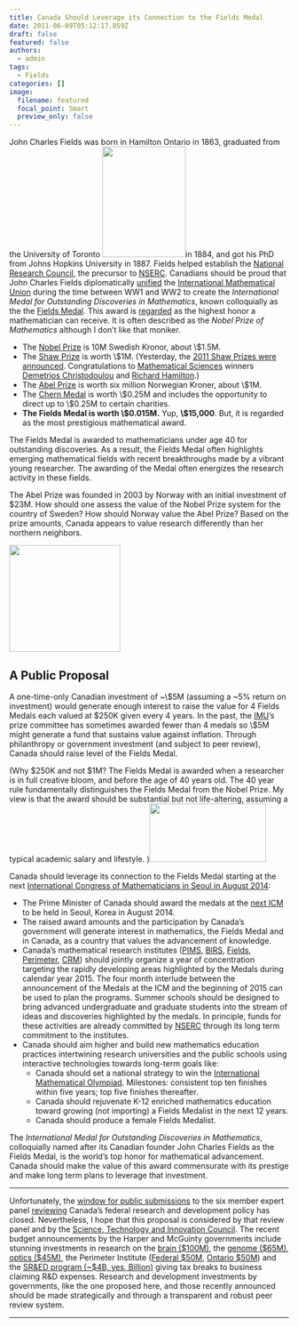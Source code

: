 ```yaml
---
title: Canada Should Leverage its Connection to the Fields Medal
date: 2011-06-09T05:12:17.859Z
draft: false
featured: false
authors:
  - admin
tags:
  - Fields
categories: []
image:
  filename: featured
  focal_point: Smart
  preview_only: false
---
```



John Charles Fields was born in Hamilton Ontario in 1863, graduated from the University of Toronto <a href="http://blog.math.toronto.edu/colliand/files/2011/06/150px-John_charles_fields.jpg"><img class="alignleft size-full wp-image-335" src="http://blog.math.toronto.edu/colliand/files/2011/06/150px-John_charles_fields.jpg" alt="" width="150" height="199" /></a>in 1884, and got his PhD from Johns Hopkins University in 1887. Fields helped establish the <a href="http://www.nrc-cnrc.gc.ca/eng/index.html">National Research Council</a>, the precursor to <a href="http://www.nserc-crsng.gc.ca/index_eng.asp">NSERC</a>. Canadians should be proud that John Charles Fields diplomatically <a href="http://www.fields.utoronto.ca/aboutus/jcfields/fields_medal.html">unified</a> the <a href="http://www.mathunion.org/">International Mathematical Union</a> during the time between WW1 and WW2 to create the <em>International Medal for Outstanding Discoveries in Mathematics</em>, known colloquially as the the <a href="http://www.mathunion.org/general/prizes/fields/details/">Fields Medal</a>. This award is <a href="http://en.wikipedia.org/wiki/Fields_Medal">regarded</a> as the highest honor a mathematician can receive. It is often described as the <em>Nobel Prize of Mathematics</em> although I don’t like that moniker.
<ul>
	<li>The <a href="http://www.google.ca/search?q=10+million+sek+in+canadian+dollars&amp;ie=utf-8&amp;oe=utf-8&amp;aq=t&amp;rls=org.mozilla:en-US:official&amp;client=firefox-a">Nobel Prize</a> is 10M Swedish Kronor, about \$1.5M.</li>
	<li>The <a href="http://www.shawprize.org/en/shaw.php?tmp=1&amp;twoid=1">Shaw Prize</a> is worth \$1M. (Yesterday, the <a href="http://www.shawprize.org/en/">2011 Shaw Prizes were announced</a>. Congratulations to <a href="http://www.shawprize.org/en/shaw.php?tmp=3&amp;twoid=90&amp;threeid=181&amp;fourid=301">Mathematical Sciences</a> winners <a href="http://en.wikipedia.org/wiki/Demetrios_Christodoulou">Demetrios Christodoulou</a> and <a href="http://en.wikipedia.org/wiki/Richard_Hamilton_%28mathematician%29">Richard Hamilton</a>.)</li>
	<li>The <a href="http://www.abelprisen.no/en/">Abel Prize</a> is worth six million Norwegian Kroner, about \$1M.</li>
	<li>The <a href="http://en.wikipedia.org/wiki/Chern_Medal">Chern Medal</a> is worth \$0.25M and includes  the opportunity to direct up to \$0.25M to certain charities.</li>
	<li><strong>The Fields Medal is worth \$0.015M.</strong> Yup, <strong>\$15,000</strong>. But, it is regarded as the most prestigious mathematical award.</li>
</ul>
The Fields Medal is awarded to mathematicians under age 40 for outstanding discoveries. As a result, the Fields Medal often highlights emerging mathematical fields with recent breakthroughs made by a vibrant young researcher. The awarding of the Medal often energizes the research activity in these fields.

The Abel Prize was founded in 2003 by Norway with an initial investment of \$23M. How should one assess the value of the Nobel Prize system for the country of Sweden? How should Norway value the Abel Prize? Based on the prize amounts, Canada appears to value research differently than her northern neighbors.

<a href="http://blog.math.toronto.edu/colliand/files/2011/06/200px-FieldsMedalFront.jpg"><img class="alignright size-full wp-image-336" src="http://blog.math.toronto.edu/colliand/files/2011/06/200px-FieldsMedalFront.jpg" alt="" width="200" height="192" /></a>
<h2 id="apublicproposal">A Public Proposal</h2>
A one-time-only Canadian investment of ~\$5M (assuming a ~5% return on investment) would generate enough interest to raise the value for 4 Fields Medals each valued at $250K given every 4 years. In the past, the <a href="http://www.mathunion.org/">IMU</a>’s prize committee has sometimes awarded fewer than 4 medals so \$5M might generate a fund that sustains value against inflation. Through philanthropy or government investment (and subject to peer review), Canada should raise level of the Fields Medal.

(Why \$250K and not \$1M? The Fields Medal is awarded when a researcher is in full creative bloom, and before the age of 40 years old. The 40 year rule fundamentally distinguishes the Fields Medal from the Nobel Prize. My view is that the award should be substantial but not life-altering, assuming a typical academic salary and lifestyle. )<a href="http://blog.math.toronto.edu/colliand/files/2011/06/210px-Flag_of_Canada.svg_.png"><img class="size-full wp-image-343 alignright" src="http://blog.math.toronto.edu/colliand/files/2011/06/210px-Flag_of_Canada.svg_.png" alt="" width="210" height="105" /></a>

Canada should leverage its connection to the Fields Medal starting at the next <a href="http://www.icm2014.org/">International Congress of Mathematicians in Seoul in August 2014</a>:
<ul>
	<li>The Prime Minister of Canada should award the medals at the <a href="http://www.icm2014.org/contents.asp?cate_m=20101202_1&amp;cate_s=20101202193138062">next ICM</a> to be held in Seoul, Korea in August 2014.</li>
	<li>The raised award amounts and the participation by Canada’s government will generate interest in mathematics, the Fields Medal and in Canada, as a country that values the advancement of knowledge.</li>
	<li>Canada’s mathematical research institutes (<a href="http://www.pims.math.ca/">PIMS</a>, <a href="http://www.birs.ca/">BIRS</a>, <a href="http://www.fields.utoronto.ca/http://www.fields.utoronto.ca/">Fields</a>, <a href="http://www.perimeterinstitute.ca/">Perimeter</a>, <a href="http://www.crm.umontreal.ca/en/">CRM</a>) should jointly organize a year of concentration targeting the rapidly developing areas highlighted by the Medals during calendar year 2015. The four month interlude between the announcement of the Medals at the ICM and the beginning of 2015 can be used to plan the programs. Summer schools should be designed to bring advanced undergraduate and graduate students into the stream of ideas and discoveries highlighted by the medals. In principle, funds for these activities are already committed by <a href="http://www.nserc-crsng.gc.ca/">NSERC</a> through its long term commitment to the institutes.</li>
	<li>Canada should aim higher and build new mathematics education practices intertwining research universities and the public schools using interactive technologies towards long-term goals like:
<ul>
	<li>Canada should set a national strategy to win the <a href="http://imo-official.org/">International Mathematical Olympiad</a>. Milestones: consistent top ten finishes within five years; top five finishes thereafter.</li>
	<li>Canada should rejuvenate K-12 enriched mathematics education toward growing (not importing) a Fields Medalist in the next 12 years.</li>
	<li>Canada should produce a female Fields Medalist.</li>
</ul>
</li>
</ul>
The <em>International Medal for Outstanding Discoveries in Mathematics</em>, colloquially named after its Canadian founder John Charles Fields as the Fields Medal, is the world’s top honor for mathematical advancement. Canada should make the value of this award commensurate with its prestige and make long term plans to leverage that investment.

<hr />

Unfortunately, the <a href="http://rd-review.ca/eic/site/033.nsf/eng/h_00006.html">window for public submissions</a> to the six member expert panel <a href="http://rd-review.ca/eic/site/033.nsf/eng/home">reviewing</a> Canada’s federal research and development policy has closed. Nevertheless, I hope that this proposal is considered by that review panel and by the <a href="http://www.stic-csti.ca/eic/site/stic-csti.nsf/eng/Home">Science, Technology and Innovation Council</a>. The recent budget announcements by the Harper and McGuinty governments include stunning investments in research on the <a href="http://www.budget.gc.ca/2011/plan/chap4c-eng.html">brain (\$100M)</a>, the <a href="http://www.budget.gc.ca/2011/plan/chap4c-eng.html">genome (\$65M)</a>, <a href="http://www.budget.gc.ca/2011/plan/chap4c-eng.html">optics (\$45M)</a>, the Perimeter Institute (<a href="http://www.budget.gc.ca/2011/plan/chap4c-eng.html">Federal \$50M</a>, <a href="http://www.fin.gov.on.ca/en/budget/ontariobudgets/2011/ch1a.html#c1_secA_buildingSkills">Ontario \$50M</a>) and the <a href="http://nghoussoub.com/2011/03/13/who-is-shredding-sred/">SR&amp;ED program (~\$4B, yes, Billion)</a> giving tax breaks to business claiming R&amp;D expenses. Research and development investments by governments, like the one proposed here, and those recently announced should be made strategically and through a transparent and robust peer review system.

<hr />